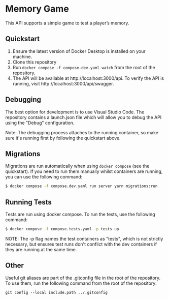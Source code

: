 # Memory Game

This API supports a simple game to test a player’s memory.

## Quickstart

1. Ensure the latest version of Docker Desktop is installed on your machine.
1. Clone this repository
1. Run `docker compose -f compose.dev.yaml watch` from the root of the repository.
2. The API will be available at http://localhost:3000/api. To verify the API is running, visit http://localhost:3000/api/swagger.

## Debugging

The best option for development is to use Visual Studio Code. The repository contains a launch.json file which will allow you to debug the API using the "Debug" configuration.

Note: The debugging process attaches to the running container, so make sure it's running first by following the quickstart above.

## Migrations

Migrations are run automatically when using `docker compose` (see the quickstart). If you need to run them manually whilst containers are running, you can use the following command:

```bash
$ docker compose -f compose.dev.yaml run server yarn migrations:run
```

## Running Tests

Tests are run using docker compose. To run the tests, use the following command:

```bash
$ docker compose -f compose.tests.yaml -p tests up
```

NOTE: The -p flag names the test containers as "tests", which is not strictly necessary, but ensures test runs don't conflict with the dev containers if they are running at the same time.

## Other
Useful git aliases are part of the .gitconfig file in the root of the repository. To use them, run the following command from the root of the repository:

`git config --local include.path ../.gitconfig`
